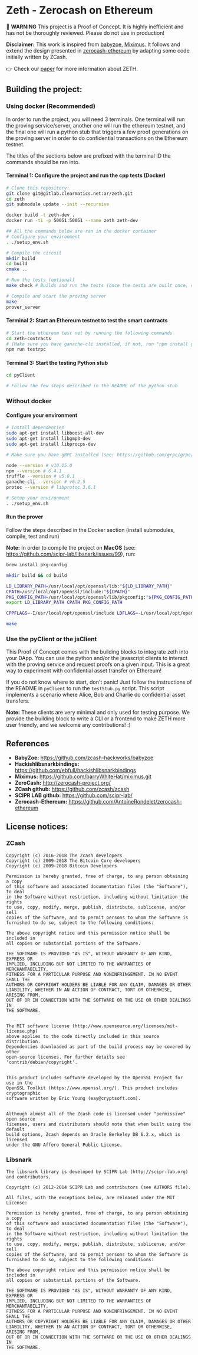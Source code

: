 # Zeth - Zerocash on Ethereum 

:rotating_light: **WARNING** This project is a Proof of Concept. It is highly inefficient and has not be thoroughly reviewed. Please do not use in production!

**Disclaimer:** This work is inspired from [babyzoe](https://github.com/zcash-hackworks/babyzoe), [Miximus](https://github.com/barryWhiteHat/miximus.git). 
It follows and extend the design presented in [zerocash-ethereum](https://github.com/AntoineRondelet/zerocash-ethereum) by adapting some code initially written by ZCash.

:point_right: Check our [paper](https://gitlab.clearmatics.net/ar/zeth-protocol/blob/master/zeth.pdf) for more information about ZETH.

## Building the project:

### Using docker (Recommended)

In order to run the project, you will need 3 terminals.
One terminal will run the proving service/server, another one will run the ethereum testnet, and the final one
will run a python stub that triggers a few proof generations on the proving server in order to do confidential transactions on the Ethereum testnet.

The titles of the sections below are prefixed with the terminal ID the commands should be ran into.

#### Terminal 1: Configure the project and run the cpp tests (Docker)

```bash
# Clone this repository:
git clone git@gitlab.clearmatics.net:ar/zeth.git
cd zeth
git submodule update --init --recursive

docker build -t zeth-dev .
docker run -ti -p 50051:50051 --name zeth zeth-dev

## All the commands below are ran in the docker container
# Configure your environment
. ./setup_env.sh

# Compile the circuit
mkdir build
cd build
cmake ..

# Run the tests (optional)
make check # Builds and run the tests (once the tests are built once, calling "make test" suffices to execute them)

# Compile and start the proving server
make
prover_server
```

#### Terminal 2: Start an Ethereum testnet to test the smart contracts

```bash
# Start the ethereum test net by running the following commands
cd zeth-contracts
# (Make sure you have ganache-cli installed, if not, run "npm install ganache-cli")
npm run testrpc
```

#### Terminal 3: Start the testing Python stub

```bash
cd pyClient

# Follow the few steps described in the README of the python stub
```

### Without docker

#### Configure your environment

```bash
# Install dependencies
sudo apt-get install libboost-all-dev
sudo apt-get install libgmp3-dev
sudo apt-get install libprocps-dev

# Make sure you have gRPC installed (see: https://github.com/grpc/grpc/blob/v1.19.0/src/cpp/README.md)

node --version # v10.15.0
npm --version # 6.4.1
truffle --version # v5.0.1
ganache-cli --version # v6.2.5
protoc --version # libprotoc 3.6.1

# Setup your environment
. ./setup_env.sh
```

#### Run the prover

Follow the steps described in the Docker section (install submodules, compile, test and run)

**Note:**
In order to compile the project on **MacOS** (see: https://github.com/scipr-lab/libsnark/issues/99), run:

```bash
brew install pkg-config

mkdir build && cd build

LD_LIBRARY_PATH=/usr/local/opt/openssl/lib:"${LD_LIBRARY_PATH}"
CPATH=/usr/local/opt/openssl/include:"${CPATH}"
PKG_CONFIG_PATH=/usr/local/opt/openssl/lib/pkgconfig:"${PKG_CONFIG_PATH}"
export LD_LIBRARY_PATH CPATH PKG_CONFIG_PATH

CPPFLAGS=-I/usr/local/opt/openssl/include LDFLAGS=-L/usr/local/opt/openssl/lib PKG_CONFIG_PATH=/usr/local/opt/openssl/lib/pkgconfig cmake -DWITH_PROCPS=OFF -DWITH_SUPERCOP=OFF ..

make
```

### Use the pyClient or the jsClient

This Proof of Concept comes with the building blocks to integrate zeth into your DApp.
You can use the python and/or the javascript clients to interact with the proving service and request proofs on a given input.
This is a great way to experiment with confidential asset transfer on Ethereum!

If you do not know where to start, don't panic! Just follow the instructions of the README in `pyClient` to run the `testStub.py` script.
This script implements a scenario where Alice, Bob and Charlie do confidential asset transfers.

**Note:** These clients are very minimal and only used for testing purpose.
We provide the building block to write a CLI or a frontend to make ZETH more user friendly, and we welcome any contributions! :)

## References

- **BabyZoe:** https://github.com/zcash-hackworks/babyzoe
- **Hackishlibsnarkbindings:** https://github.com/ebfull/hackishlibsnarkbindings
- **Miximus:** https://github.com/barryWhiteHat/miximus.git
- **ZeroCash:** http://zerocash-project.org/
- **ZCash github:** https://github.com/zcash/zcash
- **SCIPR LAB github:** https://github.com/scipr-lab/
- **Zerocash-Ethereum:** https://github.com/AntoineRondelet/zerocash-ethereum

## License notices:

### ZCash

```
Copyright (c) 2016-2018 The Zcash developers
Copyright (c) 2009-2018 The Bitcoin Core developers
Copyright (c) 2009-2018 Bitcoin Developers

Permission is hereby granted, free of charge, to any person obtaining a copy
of this software and associated documentation files (the "Software"), to deal
in the Software without restriction, including without limitation the rights
to use, copy, modify, merge, publish, distribute, sublicense, and/or sell
copies of the Software, and to permit persons to whom the Software is
furnished to do so, subject to the following conditions:

The above copyright notice and this permission notice shall be included in
all copies or substantial portions of the Software.

THE SOFTWARE IS PROVIDED "AS IS", WITHOUT WARRANTY OF ANY KIND, EXPRESS OR
IMPLIED, INCLUDING BUT NOT LIMITED TO THE WARRANTIES OF MERCHANTABILITY,
FITNESS FOR A PARTICULAR PURPOSE AND NONINFRINGEMENT. IN NO EVENT SHALL THE
AUTHORS OR COPYRIGHT HOLDERS BE LIABLE FOR ANY CLAIM, DAMAGES OR OTHER
LIABILITY, WHETHER IN AN ACTION OF CONTRACT, TORT OR OTHERWISE, ARISING FROM,
OUT OF OR IN CONNECTION WITH THE SOFTWARE OR THE USE OR OTHER DEALINGS IN
THE SOFTWARE.


The MIT software license (http://www.opensource.org/licenses/mit-license.php)
above applies to the code directly included in this source distribution.
Dependencies downloaded as part of the build process may be covered by other
open-source licenses. For further details see 'contrib/debian/copyright'.


This product includes software developed by the OpenSSL Project for use in the
OpenSSL Toolkit (https://www.openssl.org/). This product includes cryptographic
software written by Eric Young (eay@cryptsoft.com).


Although almost all of the Zcash code is licensed under "permissive" open source
licenses, users and distributors should note that when built using the default
build options, Zcash depends on Oracle Berkeley DB 6.2.x, which is licensed
under the GNU Affero General Public License.
```

### Libsnark

```
The libsnark library is developed by SCIPR Lab (http://scipr-lab.org)
and contributors.

Copyright (c) 2012-2014 SCIPR Lab and contributors (see AUTHORS file).

All files, with the exceptions below, are released under the MIT License:

Permission is hereby granted, free of charge, to any person obtaining a copy
of this software and associated documentation files (the "Software"), to deal
in the Software without restriction, including without limitation the rights
to use, copy, modify, merge, publish, distribute, sublicense, and/or sell
copies of the Software, and to permit persons to whom the Software is
furnished to do so, subject to the following conditions:

The above copyright notice and this permission notice shall be included in
all copies or substantial portions of the Software.

THE SOFTWARE IS PROVIDED "AS IS", WITHOUT WARRANTY OF ANY KIND, EXPRESS OR
IMPLIED, INCLUDING BUT NOT LIMITED TO THE WARRANTIES OF MERCHANTABILITY,
FITNESS FOR A PARTICULAR PURPOSE AND NONINFRINGEMENT. IN NO EVENT SHALL THE
AUTHORS OR COPYRIGHT HOLDERS BE LIABLE FOR ANY CLAIM, DAMAGES OR OTHER
LIABILITY, WHETHER IN AN ACTION OF CONTRACT, TORT OR OTHERWISE, ARISING FROM,
OUT OF OR IN CONNECTION WITH THE SOFTWARE OR THE USE OR OTHER DEALINGS IN
THE SOFTWARE.
```
